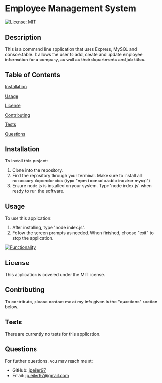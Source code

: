 # Employee Management System
    
[![License: MIT](https://img.shields.io/badge/License-MIT-yellow.svg)](https://opensource.org/licenses/MIT)

## Description
This is a command line application that uses Express, MySQL and console.table. It allows the user to add, create and update employee information for a company, as well as their departments and job titles.

## Table of Contents

[Installation](#installation)

[Usage](#usage)

[License](#license)

[Contributing](#contributing)

[Tests](#tests)

[Questions](#questions)

<a name="installation"></a>
## Installation
To install this project:

1. Clone into the repository.
2. Find the repository through your terminal. Make sure to install all necessary dependencies (type "npm i console.table inquirer mysql")
3. Ensure node.js is installed on your system. Type 'node index.js' when ready to run the software.

<a name="usage"></a>
## Usage
To use this application:

1. After installing, type "node index.js".
2. Follow the screen prompts as needed. When finished, choose "exit" to stop the application.

[![Functionality](https://img.youtube.com/vi/xxPGe-tVjHA/0.jpg)](https://www.youtube.com/watch?v=xxPGe-tVjHA)


<a name="license"></a>
## License
This application is covered under the MIT license.

<a name="contributing"></a>
## Contributing
To contribute, please contact me at my info given in the "questions" section below.

<a name="tests"></a>
## Tests
There are currently no tests for this application.

<a name="questions"></a>
## Questions
For further questions, you may reach me at:
- GitHub: [jpeiler97](https://github.com/jpeiler97)
- Email: jp.eiler97@gmail.com
